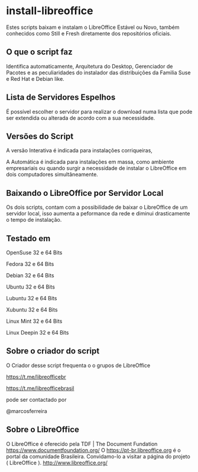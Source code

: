 # install-libreoffice

Estes scripts baixam e instalam o LibreOffice Estável ou Novo, também conhecidos como Still e Fresh diretamente dos repositórios oficiais.

## O que o script faz
Identifica automaticamente,  Arquitetura do Desktop, Gerenciador de Pacotes e as peculiaridades do instalador das distribuições da Familia Suse e Red Hat e Debian like.


## Lista de Servidores Espelhos
É possível escolher o servidor para  realizar o download numa lista que pode ser extendida ou alterada de acordo com a sua necessidade.



## Versões do Script
A versão Interativa é indicada para instalações corriqueiras,

A Automática é indicada para instalações em massa, como ambiente empresariais ou quando surgir a necessidade de instalar  o LibreOffice em dois computadores simultâneamente.


## Baixando o LibreOffice por Servidor Local
Os dois scripts, contam com a possibilidade de baixar o LibreOffice de um servidor local, isso aumenta a peformance da rede e diminui drasticamente o tempo de instalação. 



## Testado em
OpenSuse      32 e 64 Bits

Fedora        32 e 64 Bits

Debian        32 e 64 Bits

Ubuntu        32 e 64 Bits

Lubuntu       32 e 64 Bits 

Xubuntu       32 e 64 Bits

Linux Mint     32 e 64 Bits

Linux Deepin  32 e 64 Bits


## Sobre o criador do script
O Criador desse script frequenta o o grupos de LibreOffice

https://t.me/libreofficebr

https://t.me/libreofficebrasil

pode ser contactado por 

@marcosferreira


## Sobre o LibreOffice
O LibreOffice  é oferecido pela TDF | The Document Fundation
https://www.documentfoundation.org/
O https://pt-br.libreoffice.org é o portal da comunidade Brasileira.
Convidamo-lo a visitar a  página do projeto ( LibreOffice ).
http://www.libreoffice.org/ 
